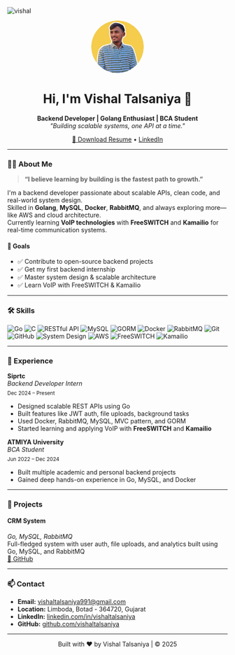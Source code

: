![vishal](https://github.com/user-attachments/assets/71fb0d29-1c61-4c60-ae86-56738d708786)
<!-- Profile Header -->
<p align="center">
  <img src="assets/vishal.jpeg" width="120" style="border-radius:50%" alt="Vishal Talsaniya"/>
</p>
<h1 align="center">Hi, I'm Vishal Talsaniya 👋</h1>
<p align="center">
  <b>Backend Developer | Golang Enthusiast | BCA Student</b><br>
  <i>"Building scalable systems, one API at a time."</i>
</p>
<p align="center">
  <a href="assets/Vishal Talsaniy_Backend_resume.pdf">📄 Download Resume</a> •
  <a href="https://linkedin.com/in/vishaltalsaniya" target="_blank">LinkedIn</a>
</p>

---

### 👨‍💻 About Me

> **“I believe learning by building is the fastest path to growth.”**

I'm a backend developer passionate about scalable APIs, clean code, and real-world system design.  
Skilled in **Golang**, **MySQL**, **Docker**, **RabbitMQ**, and always exploring more—like AWS and cloud architecture.  
Currently learning **VoIP technologies** with **FreeSWITCH** and **Kamailio** for real-time communication systems.

#### 🎯 Goals
- ✅ Contribute to open-source backend projects  
- ✅ Get my first backend internship  
- ✅ Master system design & scalable architecture  
- ✅ Learn VoIP with FreeSWITCH & Kamailio

---

### 🛠️ Skills

![Go](https://img.shields.io/badge/-Go-00ADD8?logo=go&logoColor=white)
![C](https://img.shields.io/badge/-C-00599C?logo=c&logoColor=white)
![RESTful API](https://img.shields.io/badge/-REST%20API-6DB33F?logo=api&logoColor=white)
![MySQL](https://img.shields.io/badge/-MySQL-4479A1?logo=mysql&logoColor=white)
![GORM](https://img.shields.io/badge/-GORM-FF7043?logo=go&logoColor=white)
![Docker](https://img.shields.io/badge/-Docker-2496ED?logo=docker&logoColor=white)
![RabbitMQ](https://img.shields.io/badge/-RabbitMQ-FF6600?logo=rabbitmq&logoColor=white)
![Git](https://img.shields.io/badge/-Git-F05032?logo=git&logoColor=white)
![GitHub](https://img.shields.io/badge/-GitHub-181717?logo=github&logoColor=white)
![System Design](https://img.shields.io/badge/-System%20Design-grey)
![AWS](https://img.shields.io/badge/-AWS-232F3E?logo=amazon-aws&logoColor=white)
![FreeSWITCH](https://img.shields.io/badge/-FreeSWITCH-35495E?logo=freenas&logoColor=white)
![Kamailio](https://img.shields.io/badge/-Kamailio-005571?logo=linphone&logoColor=white)

---

### 🏢 Experience

**Siprtc**  
*Backend Developer Intern*  
<sub>Dec 2024 – Present</sub>
- Designed scalable REST APIs using Go
- Built features like JWT auth, file uploads, background tasks
- Used Docker, RabbitMQ, MySQL, MVC pattern, and GORM
- Started learning and applying VoIP with **FreeSWITCH** and **Kamailio**

**ATMIYA University**  
*BCA Student*  
<sub>Jun 2022 – Dec 2024</sub>
- Built multiple academic and personal backend projects
- Gained deep hands-on experience in Go, MySQL, and Docker

---

### 🚀 Projects

#### CRM System
*Go, MySQL, RabbitMQ*  
Full-fledged system with user auth, file uploads, and analytics built using Go, MySQL, and RabbitMQ  
[🔗 GitHub](https://github.com/Vishaltalsaniya-7)



---

### 📫 Contact

- **Email:** [vishaltalsaniya991@gmail.com](mailto:vishaltalsaniya991@gmail.com)  
- **Location:** Limboda, Botad - 364720, Gujarat  
- **LinkedIn:** [linkedin.com/in/vishaltalsaniya](https://linkedin.com/in/vishaltalsaniya)  
- **GitHub:** [github.com/vishaltalsaniya](https://github.com/vishaltalsaniya)

---

<p align="center">
  Built with ❤️ by Vishal Talsaniya | © 2025
</p>
